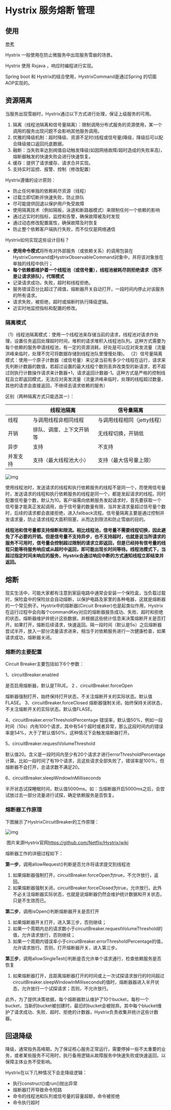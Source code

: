 # Hystrix 服务熔断 管理

## 使用

[参考](https://spring.io/guides/gs/circuit-breaker/)

Hystrix 一般使用在防止微服务中出现服务雪崩的场景。

Hystrix 使用 Rxjava ，响应时编程进行实现。

Spring boot 和 Hystrix的结合使用，HystrixCommand是通过Spring 的切面AOP实现的。

## 资源隔离

当服务出现雪崩时，Hystrix通过以下方式进行处理，保证上级服务的可用。

1. 隔离（线程池隔离和信号量隔离）：限制调用分布式服务的资源使用，某一个调用的服务出现问题不会影响其他服务调用。
2. 优雅的降级机制：超时降级、资源不足时(线程或信号量)降级，降级后可以配合降级接口返回托底数据。
3. 融断：当失败率达到阀值自动触发降级(如因网络故障/超时造成的失败率高)，熔断器触发的快速失败会进行快速恢复。
4. 缓存：提供了请求缓存、请求合并实现。
5. 支持实时监控、报警、控制（修改配置）



Hystrix遵循的设计原则：

- 防止任何单独的依赖耗尽资源（线程）
- 过载立即切断并快速失败，防止排队
- 尽可能提供回退以保护用户免受故障
- 使用隔离技术（例如隔板，泳道和断路器模式）来限制任何一个依赖的影响
- 通过近实时的指标，监控和告警，确保故障被及时发现
- 通过动态修改配置属性，确保故障及时恢复
- 防止整个依赖客户端执行失败，而不仅仅是网络通信

Hystrix如何实现这些设计目标？

- **使用命令模式**将所有对外部服务（或依赖关系）的调用包装在HystrixCommand或HystrixObservableCommand对象中，并将该对象放在单独的线程中执行；
- **每个依赖都维护着一个线程池（或信号量），线程池被耗尽则拒绝请求（而不是让请求排队），代理模式**
- 记录请求成功，失败，超时和线程拒绝。
- 服务错误百分比超过了阈值，熔断器开关自动打开，一段时间内停止对该服务的所有请求。
- 请求失败，被拒绝，超时或熔断时执行降级逻辑。
- 近实时地监控指标和配置的修改。

### 隔离模式

（1）线程池隔离模式：使用一个线程池来存储当前的请求，线程池对请求作处理，设置任务返回处理超时时间，堆积的请求堆积入线程池队列。这种方式需要为每个依赖的服务申请线程池，有一定的资源消耗，好处是可以应对突发流量（流量洪峰来临时，处理不完可将数据存储到线程池队里慢慢处理)。 
 （2）信号量隔离模式：使用一个原子计数器（或信号量）来记录当前有多少个线程在运行，请求来先判断计数器的数值，若超过设置的最大线程个数则丢弃改类型的新请求，若不超过则执行计数操作请求来计数器+1，请求返回计数器-1。这种方式是严格的控制线程且立即返回模式，无法应对突发流量（流量洪峰来临时，处理的线程超过数量，其他的请求会直接返回，不继续去请求依赖的服务）

区别（两种隔离方式只能选其一）：

|          | 线程池隔离               | 信号量隔离                  |
| -------- | ------------------------ | --------------------------- |
| 线程     | 与调用线程非相同线程     | 与调用线程相同（jetty线程） |
| 开销     | 排队、调度、上下文开销等 | 无线程切换，开销低          |
| 异步     | 支持                     | 不支持                      |
| 并发支持 | 支持（最大线程池大小）   | 支持（最大信号量上限）      |

 

![img](https://static.oschina.net/uploads/space/2018/0206/111924_txyW_2663573.png)

使用线程池时，发送请求的线程和执行依赖服务的线程不是同一个，而使用信号量时，发送请求的线程和执行依赖服务的线程是同一个，都是发起请求的线程。同时配置信号量个数，默认为10。客户端需向依赖服务发起请求时，首先要获取一个信号量才能真正发起调用，由于信号量的数量有限，当并发请求量超过信号量个数时，后续的请求都会直接拒绝，进入fallback流程。信号量隔离主要是通过控制并发请求量，防止请求线程大面积阻塞，从而达到限流和防止雪崩的目的。

**线程池和信号量都支持熔断和限流。相比线程池，信号量不需要线程切换，因此避免了不必要的开销。但是信号量不支持异步，也不支持超时，也就是说当所请求的服务不可用时，信号量会控制超过限制的请求立即返回，但是已经持有信号量的线程只能等待服务响应或从超时中返回，即可能出现长时间等待。线程池模式下，当超过指定时间未响应的服务，Hystrix会通过响应中断的方式通知线程立即结束并返回。** 

## 熔断

现实生活中，可能大家都有注意到家庭电路中通常会安装一个保险盒，当负载过载时，保险盒中的保险丝会自动熔断，以保护电路及家里的各种电器，这就是熔断器的一个常见例子。Hystrix中的熔断器(Circuit Breaker)也是起类似作用，Hystrix在运行过程中会向每个commandKey对应的熔断器报告成功、失败、超时和拒绝的状态，熔断器维护并统计这些数据，并根据这些统计信息来决策熔断开关是否打开。如果打开，熔断后续请求，快速返回。隔一段时间（默认是5s）之后熔断器尝试半开，放入一部分流量请求进来，相当于对依赖服务进行一次健康检查，如果请求成功，熔断器关闭。

### 熔断的主要配置 

Circuit Breaker主要包括如下6个参数：

1、circuitBreaker.enabled

是否启用熔断器，默认是TRUE。
2 、circuitBreaker.forceOpen

熔断器强制打开，始终保持打开状态，不关注熔断开关的实际状态。默认值FLASE。
3、circuitBreaker.forceClosed
熔断器强制关闭，始终保持关闭状态，不关注熔断开关的实际状态。默认值FLASE。

4、circuitBreaker.errorThresholdPercentage
错误率，默认值50%，例如一段时间（10s）内有100个请求，其中有54个超时或者异常，那么这段时间内的错误率是54%，大于了默认值50%，这种情况下会触发熔断器打开。

5、circuitBreaker.requestVolumeThreshold

默认值20。含义是一段时间内至少有20个请求才进行errorThresholdPercentage计算。比如一段时间了有19个请求，且这些请求全部失败了，错误率是100%，但熔断器不会打开，总请求数不满足20。

6、circuitBreaker.sleepWindowInMilliseconds

半开状态试探睡眠时间，默认值5000ms。如：当熔断器开启5000ms之后，会尝试放过去一部分流量进行试探，确定依赖服务是否恢复。

### 熔断器工作原理 

下图展示了HystrixCircuitBreaker的工作原理：

![img](https://static.oschina.net/uploads/space/2018/0206/155833_vCne_2663573.png)

​                                    图片来源Hystrix官网<https://github.com/Netflix/Hystrix/wiki>

熔断器工作的详细过程如下：

**第一步**，调用allowRequest()判断是否允许将请求提交到线程池

1. 如果熔断器强制打开，circuitBreaker.forceOpen为true，不允许放行，返回。
2. 如果熔断器强制关闭，circuitBreaker.forceClosed为true，允许放行。此外不必关注熔断器实际状态，也就是说熔断器仍然会维护统计数据和开关状态，只是不生效而已。

**第二步**，调用isOpen()判断熔断器开关是否打开

1. 如果熔断器开关打开，进入第三步，否则继续；
2. 如果一个周期内总的请求数小于circuitBreaker.requestVolumeThreshold的值，允许请求放行，否则继续；
3. 如果一个周期内错误率小于circuitBreaker.errorThresholdPercentage的值，允许请求放行。否则，打开熔断器开关，进入第三步。

**第三步**，调用allowSingleTest()判断是否允许单个请求通行，检查依赖服务是否恢复

1. 如果熔断器打开，且距离熔断器打开的时间或上一次试探请求放行的时间超过circuitBreaker.sleepWindowInMilliseconds的值时，熔断器器进入半开状态，允许放行一个试探请求；否则，不允许放行。

此外，为了提供决策依据，每个熔断器默认维护了10个bucket，每秒一个bucket，当新的bucket被创建时，最旧的bucket会被抛弃。其中每个blucket维护了请求成功、失败、超时、拒绝的计数器，Hystrix负责收集并统计这些计数器。

## 回退降级

降级，通常指务高峰期，为了保证核心服务正常运行，需要停掉一些不太重要的业务，或者某些服务不可用时，执行备用逻辑从故障服务中快速失败或快速返回，以保障主体业务不受影响。

Hystrix在以下几种情况下会走降级逻辑：

- 执行construct()或run()抛出异常
- 熔断器打开导致命令短路
- 命令的线程池和队列或信号量的容量超额，命令被拒绝
- 命令执行超时



